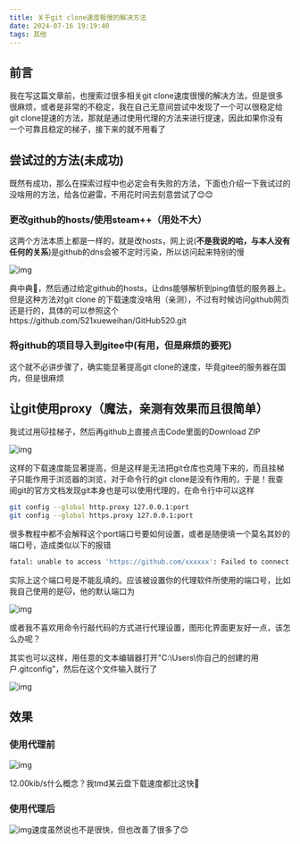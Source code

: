 ```yaml
---
title: 关于git clone速度极慢的解决方法
date: 2024-07-16 19:19:40
tags: 其他
---
```

## 前言

我在写这篇文章前，也搜索过很多相关git clone速度很慢的解决方法，但是很多很麻烦，或者是非常的不稳定，我在自己无意间尝试中发现了一个可以很稳定给git clone提速的方法，那就是通过使用代理的方法来进行提速，因此如果你没有一个可靠且稳定的梯子，接下来的就不用看了

## 尝试过的方法(未成功)

既然有成功，那么在探索过程中也必定会有失败的方法，下面也介绍一下我试过的没啥用的方法，给各位避雷，不用花时间去刻意尝试了😊😊

### 更改github的hosts/使用steam++（用处不大）

这两个方法本质上都是一样的，就是改hosts，网上说(**不是我说的哈，与本人没有任何的关系**)是github的dns会被不定时污染，所以访问起来特别的慢

![img](https://cdn.jsdelivr.net/gh/kashima19960/img@master/git%20clone%E9%80%9F%E5%BA%A6%E6%85%A2%E7%9A%84%E8%A7%A3%E5%86%B3%E6%96%B9%E6%B3%95/afbb21aff4e2475393c71518b7db7dc6.png)

典中典🤣，然后通过给定github的hosts，让dns能够解析到ping值低的服务器上。但是这种方法对git clone 的下载速度没啥用（亲测），不过有时候访问github网页还是行的，具体的可以参照这个https://github.com/521xueweihan/GitHub520.git

### 将github的项目导入到gitee中(有用，但是麻烦的要死)

这个就不必讲步骤了，确实能显著提高git clone的速度，毕竟gitee的服务器在国内，但是很麻烦

## 让git使用proxy（魔法，亲测有效果而且很简单）

我试过用🐱挂梯子，然后再github上直接点击Code里面的Download ZIP

![img](https://cdn.jsdelivr.net/gh/kashima19960/img@master/git%20clone%E9%80%9F%E5%BA%A6%E6%85%A2%E7%9A%84%E8%A7%A3%E5%86%B3%E6%96%B9%E6%B3%95/43c4d3ecbeb74237bdf127dc4d68d282.png)

这样的下载速度能显著提高，但是这样是无法把git仓库也克隆下来的，而且挂梯子只能作用于浏览器的浏览，对于命令行的git clone是没有作用的，于是！我查阅git的官方文档发现git本身也是可以使用代理的，在命令行中可以这样

```bash
git config --global http.proxy 127.0.0.1:port
git config --global https.proxy 127.0.0.1:port
```

很多教程中都不会解释这个port端口号要如何设置，或者是随便填一个莫名其妙的端口号，造成类似以下的报错

```bash
fatal: unable to access 'https://github.com/xxxxxx': Failed to connect to 127.0.0.1 port 1082 after 2075 ms: Couldn't connect to server
```

实际上这个端口号是不能乱填的。应该被设置你的代理软件所使用的端口号，比如我自己使用的是🐱，他的默认端口为

![img](https://cdn.jsdelivr.net/gh/kashima19960/img@master/git%20clone%E9%80%9F%E5%BA%A6%E6%85%A2%E7%9A%84%E8%A7%A3%E5%86%B3%E6%96%B9%E6%B3%95/3fe9be36296246c59bb87eea8e34e6da.png)

或者我不喜欢用命令行敲代码的方式进行代理设置，图形化界面更友好一点，该怎么办呢？

其实也可以这样，用任意的文本编辑器打开"C:\Users\你自己的创建的用户\.gitconfig"，然后在这个文件输入就行了

![img](https://cdn.jsdelivr.net/gh/kashima19960/img@master/git%20clone%E9%80%9F%E5%BA%A6%E6%85%A2%E7%9A%84%E8%A7%A3%E5%86%B3%E6%96%B9%E6%B3%95/6833f24c911c4e9586ab37b2329ffa41.png)

## 效果

### 使用代理前

![img](https://cdn.jsdelivr.net/gh/kashima19960/img@master/git%20clone%E9%80%9F%E5%BA%A6%E6%85%A2%E7%9A%84%E8%A7%A3%E5%86%B3%E6%96%B9%E6%B3%95/a0fd1740a6d34822b2bf8602930b4fa6.png)

12.00kib/s什么概念？我tmd某云盘下载速度都比这快👿

### 使用代理后

![img](https://cdn.jsdelivr.net/gh/kashima19960/img@master/git%20clone%E9%80%9F%E5%BA%A6%E6%85%A2%E7%9A%84%E8%A7%A3%E5%86%B3%E6%96%B9%E6%B3%95/a2f9380496e5480892871a12cde87e5a.png)速度虽然说也不是很快，但也改善了很多了😊
